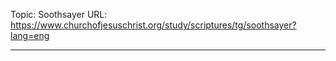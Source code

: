 Topic: Soothsayer
URL: https://www.churchofjesuschrist.org/study/scriptures/tg/soothsayer?lang=eng

---

